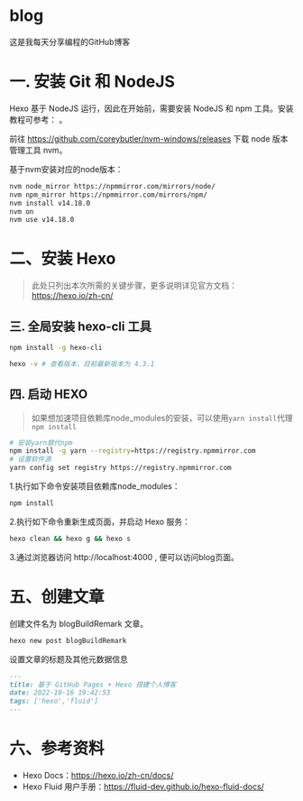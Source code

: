 # blog
这是我每天分享编程的GitHub博客

# 一. 安装 Git 和 NodeJS

Hexo 基于 NodeJS 运行，因此在开始前，需要安装 NodeJS 和 npm 工具。安装教程可参考： []()。

前往 https://github.com/coreybutler/nvm-windows/releases 下载 node 版本管理工具 nvm。

基于nvm安装对应的node版本：
```bash
nvm node_mirror https://npmmirror.com/mirrors/node/
nvm npm_mirror https://npmmirror.com/mirrors/npm/
nvm install v14.18.0
nvm on
nvm use v14.18.0
```

# 二、安装 Hexo

> 此处只列出本次所需的关键步骤，更多说明详见官方文档：https://hexo.io/zh-cn/

## 三. 全局安装 hexo-cli 工具
```bash
npm install -g hexo-cli

hexo -v # 查看版本，目前最新版本为 4.3.1
```

## 四. 启动 HEXO

> 如果想加速项目依赖库node_modules的安装，可以使用`yarn install`代理`npm install`

```bash
# 安装yarn替代npm
npm install -g yarn --registry=https://registry.npmmirror.com
# 设置软件源
yarn config set registry https://registry.npmmirror.com
```

1.执行如下命令安装项目依赖库node_modules：
```bash
npm install
```

2.执行如下命令重新生成页面，并启动 Hexo 服务：
```bash
hexo clean && hexo g && hexo s
```

3.通过浏览器访问 http://localhost:4000 , 便可以访问blog页面。

# 五、创建文章

创建文件名为 blogBuildRemark 文章。

```bash
hexo new post blogBuildRemark
```

设置文章的标题及其他元数据信息

```markdown
---
title: 基于 GitHub Pages + Hexo 搭建个人博客
date: 2022-10-16 19:42:53
tags: ['hexo','fluid']
---
```

# 六、参考资料
- Hexo Docs：https://hexo.io/zh-cn/docs/
- Hexo Fluid 用户手册：https://fluid-dev.github.io/hexo-fluid-docs/